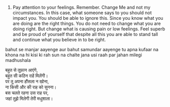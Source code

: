 1. Pay attention to your feelings. Remember. Change Me and not my circumstances. In this case, what someone says to you should not impact you. You should be able to ignore this. Since you know what you are doing are the right things. You do not need to change what you are doing right. But change what is causing pain or low feelings. Feel superb and be proud of yourself that despite all this you are able to stand tall and continue what you believe in to be right. 

bahut se manjar aayenge aur
bahut samundar aayenge 
tu apna kufaar na khona 
na hi kisi ki rah sun na 
chalte jana usi raah par 
jahan milegi madhushala 

बहुत से तूफ़ान आएंगे,  
बहुत सी कठिन राहें मिलेंगी।  
पर तू अपना हौंसला न खोना,  
ना किसी और की राह को सुनना।  
बस चलते रहना उस राह पर,  
जहां तुझे मिलेगी तेरी मधुशाला।

